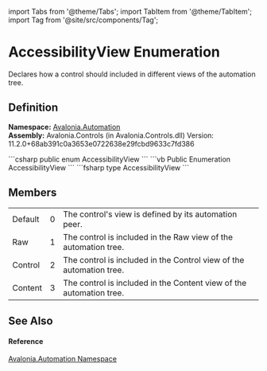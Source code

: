 import Tabs from '@theme/Tabs'; 
import TabItem from '@theme/TabItem'; 
import Tag from '@site/src/components/Tag'; 

# AccessibilityView Enumeration


Declares how a control should included in different views of the automation tree.



## Definition
**Namespace:** <a href="N_Avalonia_Automation">Avalonia.Automation</a>  
**Assembly:** Avalonia.Controls (in Avalonia.Controls.dll) Version: 11.2.0+68ab391c0a3653e0722638e29fcbd9633c7fd386

<Tabs groupId="api-code-preview">
<TabItem value="csharp" label="C#">
```csharp
public enum AccessibilityView
```
</TabItem>
<TabItem value="vb" label="VB">
```vb
Public Enumeration AccessibilityView
```
</TabItem>
<TabItem value="fsharp" label="F#">
```fsharp
type AccessibilityView
```
</TabItem>
</Tabs>



## Members
<table>
<tr>
<td>Default</td>
<td>0</td>
<td>The control's view is defined by its automation peer.</td>
</tr>
<tr>
<td>Raw</td>
<td>1</td>
<td>The control is included in the Raw view of the automation tree.</td>
</tr>
<tr>
<td>Control</td>
<td>2</td>
<td>The control is included in the Control view of the automation tree.</td>
</tr>
<tr>
<td>Content</td>
<td>3</td>
<td>The control is included in the Content view of the automation tree.</td>
</tr>
</table>

## See Also


#### Reference
<a href="N_Avalonia_Automation">Avalonia.Automation Namespace</a>  
